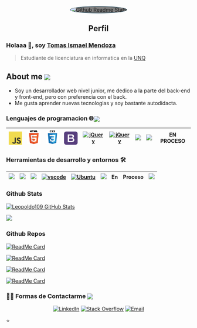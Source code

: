 <p align="center">
 <img width="200px" src="https://i.pinimg.com/originals/67/0d/4e/670d4e55f0f720cdc8ef1bc83e86e6fd.gif" align="center" alt="Github Readme Stats" style="background-color: rgba(0, 0, 0, 0.50) ;;border: #012d42 1px solid; border-radius: 50%;"/>
 <h2 align="center">Perfil</h2>
</p>

### Holaaa 👋, soy [Tomas Ismael Mendoza](https://github.com/leopoldo109)
> Estudiante de licenciatura en informatica en la [UNQ](http://www.unq.edu.ar/carreras/58-licenciatura-en-inform%C3%A1tica.php)



<div>
  <h2>About me <img width="70px" src="https://i.pinimg.com/originals/29/9f/18/299f18589b70050383afe3235279702b.gif" align="center"/></h2>
  <ul>
    <li>
     Soy un desarrollador web nivel junior, me dedico a la parte del back-end y front-end, pero con preferencia con el back. 
    </li>
     <li>
       Me gusta aprender nuevas tecnologias y soy bastante autodidacta.
    </li>
  </ul>
</div>

### Lenguajes de programacion 🌐<img width="70px" align="center" src="https://img-07.stickers.cloud/packs/6080c458-57ef-4340-b55b-3edd8323428d/webp/e382be47-8126-4346-b497-bf117eb4d24c.webp">

|   [<img src="https://raw.githubusercontent.com/github/explore/80688e429a7d4ef2fca1e82350fe8e3517d3494d/topics/javascript/javascript.png" width="50" style="margin-top: 5px;">](https://jquery.com/) | [<img src="https://raw.githubusercontent.com/github/explore/80688e429a7d4ef2fca1e82350fe8e3517d3494d/topics/html/html.png" width="50">](https://lenguajehtml.com/)  | [<img src="https://raw.githubusercontent.com/github/explore/80688e429a7d4ef2fca1e82350fe8e3517d3494d/topics/css/css.png"  width="50">](https://lenguajecss.com/)  |  [<img src="https://raw.githubusercontent.com/github/explore/80688e429a7d4ef2fca1e82350fe8e3517d3494d/topics/bootstrap/bootstrap.png" style="margin-top: 5px;" width="50">](https://getbootstrap.com/) |  [<img src="https://upload.wikimedia.org/wikipedia/commons/8/87/Sql_data_base_with_logo.png" alt="jQuery" width="50">](https://jquery.com/) | [<img src="https://s3.dualstack.us-east-2.amazonaws.com/pythondotorg-assets/media/community/logos/python-logo-only.png" alt="jQuery" width="50">](https://s3.dualstack.us-east-2.amazonaws.com/pythondotorg-assets/media/community/logos/python-logo-only.png) | [<img src="https://cdn.iconscout.com/icon/free/png-256/handlebars-282936.png" width="60">](https://handlebarsjs.com) |[<img src="https://i0.wp.com/www.drouiz.com/wp-content/uploads/2018/09/connectivity.png?ssl=1" width="60">](#)|EN PROCESO|
|---|---|---|---|---|---|---|---|---|

 
### Herramientas de desarrollo y entornos 🛠️

| [<img src="https://d1.awsstatic.com/asset-repository/products/amazon-rds/1024px-MySQL.ff87215b43fd7292af172e2a5d9b844217262571.png" width="50">](https://www.mysql.com/) | [<img src="https://git-scm.com/images/logos/downloads/Git-Icon-1788C.png" width="50">](https://git-scm.com/) |  [<img src="https://res.cloudinary.com/postman/image/upload/t_team_logo/v1629869194/team/2893aede23f01bfcbd2319326bc96a6ed0524eba759745ed6d73405a3a8b67a8" width="50">](https://nodejs.org/es/) | [<img src="https://upload.wikimedia.org/wikipedia/commons/thumb/2/2d/Visual_Studio_Code_1.18_icon.svg/1200px-Visual_Studio_Code_1.18_icon.svg.png" alt="vscode" width="50">](https://code.visualstudio.com/) | [<img src="https://cdn.freebiesupply.com/logos/thumbs/2x/npm-logo.png" alt="Ubuntu" width="50">](https://www.npmjs.com/)  |  [<img src="https://upload.wikimedia.org/wikipedia/commons/thumb/d/d9/Node.js_logo.svg/590px-Node.js_logo.svg.png" width="50">](https://nodejs.org/es/) |En |Proceso |<img src="https://play-lh.googleusercontent.com/_ey5IqXZDO36MOovn_1teyQYdXjmMUO_egGGsIwIxaI1GifqUlo1exRFJSlEbU1kUNnX" width="50">|
|---|---|---|---|---|---|---|---|---|

### Github Stats

[![Leopoldo109 GitHub Stats](https://github-readme-stats.vercel.app/api?username=leopoldo109&theme=tokyonight&show_icons=true&count_private=true)](https://github.com/leopoldo109)

<img src="https://github-readme-stats.vercel.app/api/top-langs/?username=leopoldo109&langs_count=10&theme=tokyonight&layout=compact">

### Github Repos

[![ReadMe Card](https://github-readme-stats.vercel.app/api/pin/?username=leopoldo109&theme=tokyonight&repo=-2-de-carisma&show_owner=true)](https://github.com/leopoldo109/-2-de-carisma)


[![ReadMe Card](https://github-readme-stats.vercel.app/api/pin/?username=leopoldo109&theme=tokyonight&repo=E-commerce&show_owner=true)](https://github.com/leopoldo109/E-commerce)


[![ReadMe Card](https://github-readme-stats.vercel.app/api/pin/?username=leopoldo109&theme=tokyonight&repo=Blanca-y-negras&show_owner=true)](https://github.com/leopoldo109/E-commerce)


[![ReadMe Card](https://github-readme-stats.vercel.app/api/pin/?username=leopoldo109&theme=tokyonight&repo=agro-forum&show_owner=true)](https://github.com/leopoldo109/Agro-forum)

<h3> 🤝🏻 Formas de Contactarme <img width="90px" src="https://static.wikia.nocookie.net/undertale/images/b/bc/Tumblr_nvujj3gQTf1r9xrggo2_250.gif/revision/latest/scale-to-width-down/194?cb=20160220214156&path-prefix=es" align="center"> </h3>

<p align="center">
<a href="https://www.linkedin.com/in/tomas-ismael-mendoza-30b141258/" target="_blank"><img alt="LinkedIn" src="https://img.shields.io/badge/LinkedIn-@TomasMendoza-blue?style=flat&logo=linkedin"></a>
<a href="https://www.instagram.com/tomas___mendoza/" target="_blank"><img alt="Stack Overflow" src="https://img.shields.io/badge/Instagram-tomas____mendoza-blue?style=flat&logo=instagram"></a>
<a href="#"><img alt="Email" src="https://img.shields.io/badge/Email-tm1453766@gmail.com-blue?style=flat&logo=gmail"></a>
</p>


⭐️

